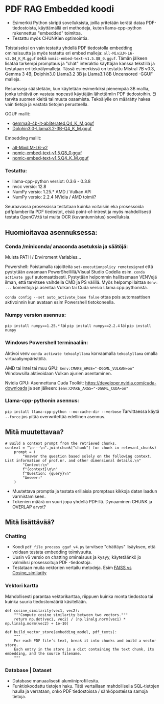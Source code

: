 # PDF RAG Embedded koodi
  

- Esimerkki Python skripti sovelluksista, joilla yritetään kerätä dataa PDF-tiedostoista, käyttämällä eri methodeja, kuten llama-cpp-python rakennettua "embedded" toimitoa.
- Testattu myös CHUNKien optimointia.
  
  
Toistaiseksi on vain testattu yhdellä PDF tiedostolla embedding ominaisuutta ja myös testattu eri embed malleja: `all-MiniLM-L6-v2.Q4_K_M.gguf` sekä `nomic-embed-text-v1.5.Q8_0.gguf`. Tämän jälkeen lisätää tarkempi promptaus ja "chät" interaktio käyttäjän kanssa tekstillä ja testataan eri tekoälymalleja. Tässä esimerkissä on testattu Mistral 7B v0.3, Gemma 3 4B, Dolphin3.0 Llama3.2 3B ja Llama3.1 8B Uncensored -GGUF malleja.
  
Resursseja säästetään, kun käytetään esimerkiksi pienempää 3B mallia, jonka tehtävä on vastata nopeasti käyttäjän lähettämiin PDF tiedostoihin. Ei tarvita suomen kieltä tai muuta osaamista. Tekoälylle on määrätty hakea vain tietoja ja vastata tietojen perusteella.
  
GGUF mallit:
  
- [gemma3-4b-it-abliterated.Q4_K_M.gguf](https://huggingface.co/mlabonne/gemma-3-4b-it-abliterated-GGUF)
- [Dolphin3.0-Llama3.2-3B-Q4_K_M.gguf](https://huggingface.co/bartowski/Dolphin3.0-Llama3.2-3B-GGUF)
  
Embedding mallit:
  
- [all-MiniLM-L6-v2](https://huggingface.co/leliuga/all-MiniLM-L6-v2-GGUF)
- [nomic-embed-text-v1.5.Q8_0.gguf](https://huggingface.co/nomic-ai/nomic-embed-text-v1.5-GGUF)
- [nomic-embed-text-v1.5.Q4_K_M.gguf](https://huggingface.co/nomic-ai/nomic-embed-text-v1.5-GGUF)
  
  
### Testattu:
  
- llama-cpp-python versiot: 0.3.6 - 0.3.8
- nvcc versio: 12.8
- NumPy versio: 1.25.* AMD / Vulkan API
- NumPy versio: 2.2.4 NVidia / AMD toimii?
  
Seuraavassa prosessissa testataan kuinka voitaisiin eka prosessoida pdfplumberilla PDF tiedostot, etsiä point-of-intrest ja myös mahdollisesti testata OpenCV:tä tai muita OCR (kuvantunnistus) sovelluksia.
  
## Huomioitavaa asennuksessa:
  
### Conda /miniconda/ anaconda asetuksia ja säätöjä:
  
Muista PATH / Enviroment Variables...
  
Powershell: Poistamalla rajoitteita `set-executionpolicy remotesigned` että pystytään avaamaan PowerShellillä/Visual Studio Codella
esim. `conda activate gguf` automaattisesti. Pystytään helpommin hallitsemaan VENVejä ilman, että tarvitsee vaihdella CMD ja
PS välillä. Myös helpompi laittaa `$env: ...` komentoja ja asentaa Vulkan tai Cuda versio Llama.cpp.pythonista.

`conda config --set auto_activate_base false` ottaa pois automaattisen aktivoinnin kun avataan esim Powershell tietokoneella.
  
### Numpy version asennus: 
`pip install numpy==1.25.*` tai `pip install numpy==2.2.4` tai `pip install numpy`
  
### Windows Powershell terminaaliin:
  
Aktivoi venv `conda activate tekoalyllama` korvaamalla `tekoalyllama` omalla virtuaaliympäristöllä.
  
AMD tai Intel tai muu GPU: `$env:CMAKE_ARGS="-DGGML_VULKAN=on"` Windowsilla aktivoidaan Vulkan ajurien asentaminen.
  
Nvidia GPU: Asennettuna Cuda Toolkit: https://developer.nvidia.com/cuda-downloads ja sen jälkeen: `$env:CMAKE_ARGS="-DGGML_CUDA=on"`

### Llama-cpp-pythonin asennus:

`pip install llama-cpp-python --no-cache-dir --verbose` Tarvittaessa käytä `--force` jos pitää overwritettää edellinen asennus.
  
  
## Mitä muutettavaa?
  
```
# Build a context prompt from the retrieved chunks.
context = "\n---\n".join(chunk["chunk"] for chunk in relevant_chunks)
    prompt = (
        "Answer the question based solely on the following context. List information of prof.nr. and other dimensional details.\n"
        "Context:\n"
        f"{context}\n\n"
        f"Question: {query}\n"
        "Answer:"
    )
```
  
- Muutettava promptia ja testata erillaisia promptaus kikkoja datan laadun varmistamiseen.
- Tokenien määrä on suuri jopa yhdellä PDF:llä. Dynaaminen CHUNK ja OVERLAP arvot?

## Mitä lisättävää?
  
### Chatting
- Koodi `pdf_file_process_gguf_v4.py` tarvitsee "chättäys" lisäyksen, että voidaan testata embedding toimivuutta. 
- Uusin v6 versio on chatting ominaisuus ja kysyy, käytetäänkö jo valmiiksi prosessoituja PDF -tiedostoja.
- Testataan muita vektorien vertailu metodeja. Esim [FAISS vs Cosine_similarity](https://myscale.com/blog/faiss-cosine-similarity-enhances-search-efficiency/) 

### Vektori kartta
  
Mahdollisesti parantaa vektorikarttaa, riippuen kuinka monta tiedostoa tai kuinka suuria tiedostomääriä käsitellään.
  
```
def cosine_similarity(vec1, vec2):
    """Compute cosine similarity between two vectors."""
    return np.dot(vec1, vec2) / (np.linalg.norm(vec1) * np.linalg.norm(vec2) + 1e-10)

def build_vector_store(embedding_model, pdf_texts):
    """
    For each PDF file’s text, break it into chunks and build a vector store.
    Each entry in the store is a dict containing the text chunk, its embedding, and the source filename.
    """
```
  
### Database | Dataset
  
- Database manuaalisesti alumiiniprofiilesita.
- Funktiokoodattu tietojen haku. Tätä vertaillaan mahdollisella SQL-tietojen haulla ja verrataan, onko PDF tiedostoissa / sähköposteissa samoja tietoja.

